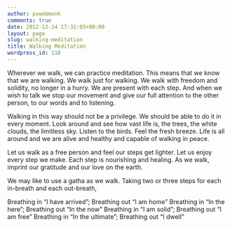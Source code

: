 ```yaml
---
author: pvwebmonk
comments: true
date: 2012-12-14 17:32:03+00:00
layout: page
slug: walking-meditation
title: Walking Meditation
wordpress_id: 118
---
```


Wherever we walk, we can practice meditation. This means that we know that we are walking. We walk just for walking. We walk with freedom and solidity, no longer in a hurry. We are present with each step. And when we wish to talk we stop our movement and give our full attention to the other person, to our words and to listening.

Walking in this way should not be a privilege. We should be able to do it in every moment. Look around and see how vast life is, the trees, the white clouds, the limitless sky. Listen to the birds. Feel the fresh breeze. Life is all around and we are alive and healthy and capable of walking in peace.

Let us walk as a free person and feel our steps get lighter. Let us enjoy every step we make. Each step is nourishing and healing. As we walk, imprint our gratitude and our love on the earth.

We may like to use a gatha as we walk. Taking two or three steps for each in-breath and each out-breath,

Breathing in “I have arrived”; Breathing out “I am home”
Breathing in “In the here”; Breathing out “In the now”
Breathing in “I am solid”; Breathing out “I am free”
Breathing in “In the ultimate”; Breathing out “I dwell”

